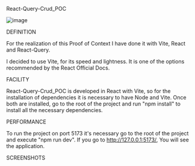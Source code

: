 React-Query-Crud_POC

![image](https://github.com/AntonioDelgadoMadrona/react-query-crud/assets/43788969/2844c2d0-fc74-482d-b4b1-206c8b7d4eda)

DEFINITION

For the realization of this Proof of Context I have done it with Vite, React and React-Query.

I decided to use Vite, for its speed and lightness. It is one of the options recommended by the React Official Docs.

FACILITY

React-Query-Crud_POC is developed in React with Vite, so for the installation of dependencies it is necessary to have Node and Vite. Once both are installed, go to the root of the project and run "npm install" to install all the necessary dependencies.

PERFORMANCE

To run the project on port 5173 it's necessary go to the root of the project and execute "npm run dev". If you go to http://127.0.0.1:5173/, You will see the application.

SCREENSHOTS
